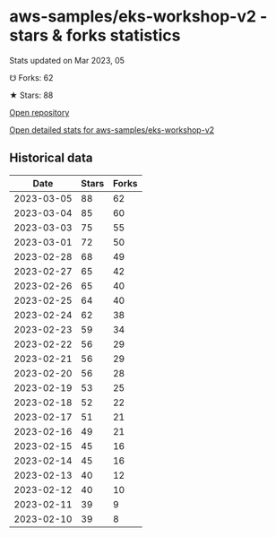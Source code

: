 # aws-samples/eks-workshop-v2 - stars & forks statistics

Stats updated on Mar 2023, 05

☋ Forks: 62

★ Stars: 88

[Open repository](https://github.com/aws-samples/eks-workshop-v2)

[Open detailed stats for aws-samples/eks-workshop-v2](https://reviewgithub.com/rep/aws-samples/eks-workshop-v2)

## Historical data
| Date | Stars | Forks |
|------|-------|-------|
| 2023-03-05 | 88 | 62 | 
| 2023-03-04 | 85 | 60 | 
| 2023-03-03 | 75 | 55 | 
| 2023-03-01 | 72 | 50 | 
| 2023-02-28 | 68 | 49 | 
| 2023-02-27 | 65 | 42 | 
| 2023-02-26 | 65 | 40 | 
| 2023-02-25 | 64 | 40 | 
| 2023-02-24 | 62 | 38 | 
| 2023-02-23 | 59 | 34 | 
| 2023-02-22 | 56 | 29 | 
| 2023-02-21 | 56 | 29 | 
| 2023-02-20 | 56 | 28 | 
| 2023-02-19 | 53 | 25 | 
| 2023-02-18 | 52 | 22 | 
| 2023-02-17 | 51 | 21 | 
| 2023-02-16 | 49 | 21 | 
| 2023-02-15 | 45 | 16 | 
| 2023-02-14 | 45 | 16 | 
| 2023-02-13 | 40 | 12 | 
| 2023-02-12 | 40 | 10 | 
| 2023-02-11 | 39 | 9 | 
| 2023-02-10 | 39 | 8 | 

